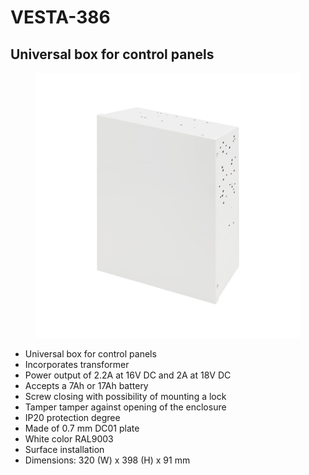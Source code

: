 # VESTA-386

## Universal box for control panels

<figure><img src=".gitbook/assets/image (5) (1).png" alt=""><figcaption></figcaption></figure>

* Universal box for control panels
* Incorporates transformer
* Power output of 2.2A at 16V DC and 2A at 18V DC
* Accepts a 7Ah or 17Ah battery
* Screw closing with possibility of mounting a lock
* Tamper tamper against opening of the enclosure
* IP20 protection degree
* Made of 0.7 mm DC01 plate
* White color RAL9003
* Surface installation
* Dimensions: 320 (W) x 398 (H) x 91 mm

